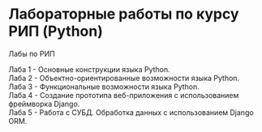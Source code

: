 # Лабораторные работы по курсу РИП (Python)

Лабы по РИП


Лаба 1 - Основные конструкции языка Python.  
Лаба 2 - Объектно-ориентированные возможности языка Python.  
Лаба 3 - Функциональные возможности языка Python.  
Лаба 4 - Создание прототипа веб-приложения с использованием фреймворка Django.  
Лаба 5 - Работа с СУБД. Обработка данных с использованием Django ORM.  
